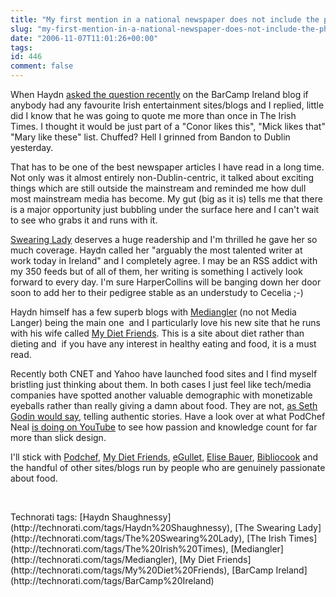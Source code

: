 ```yaml
---
title: "My first mention in a national newspaper does not include the phrase  the accused "
slug: "my-first-mention-in-a-national-newspaper-does-not-include-the-phrase-the-accused"
date: "2006-11-07T11:01:26+00:00"
tags:
id: 446
comment: false
---
```


When Haydn [asked the question recently](http://argolon.com/BarCampIreland/blog/2006/10/05/contact-numbers-for-all-the-speakers/#comment-94) on the BarCamp Ireland blog if anybody had&nbsp;any favourite Irish entertainment sites/blogs and I replied,&nbsp;little did I know that he was going to quote me more than once in The Irish Times. I thought it would be just&nbsp;part of a&nbsp;"Conor likes this", "Mick likes that" "Mary&nbsp;like these" list. Chuffed? Hell I grinned from Bandon to Dublin yesterday.

That has to be one of the&nbsp;best newspaper articles I have read in a long time. Not only was it almost entirely non-Dublin-centric, it talked about exciting things which are still outside the mainstream&nbsp;and&nbsp;reminded me&nbsp;how dull most mainstream media has become. My gut (big as it is) tells me that there is a major opportunity just bubbling under the surface here and I can't wait to see who grabs it and runs with it.&nbsp;

[Swearing Lady](http://arseendofireland.blogspot.com/) deserves a huge readership and I'm thrilled he gave her so much coverage. Haydn called her "arguably the most talented writer at work today in Ireland" and I completely agree. I may be an RSS&nbsp;addict with my 350 feeds but of all of them,&nbsp;her writing is&nbsp;something&nbsp;I actively look forward to every day.&nbsp;I'm sure HarperCollins will be banging down her door soon to add her to their pedigree stable as an understudy to Cecelia ;-)

Haydn himself has a few superb blogs with [Mediangler](http://www.mediangler.com/) (no not Media Langer) being the main one &nbsp;and I particularly love his new site that he runs with his wife called [My Diet Friends](http://www.mydietfriends.com/). This is a site about diet rather than dieting and &nbsp;if you have any interest in healthy eating and food, it is a must read.

Recently both CNET and Yahoo have launched food sites and I find myself bristling just thinking about them. In both cases I just feel like tech/media companies have spotted another valuable demographic with monetizable eyeballs rather than really giving a damn about food. They are not, [as Seth Godin would say](http://www.allmarketersareliars.com/), telling authentic stories. Have a look over at what PodChef Neal [is doing on YouTube](http://www.youtube.com/profile?user=Podchef) to see how passion and knowledge count for far more than slick design.

I'll stick with [Podchef](http://podchef.motime.com/),&nbsp;[My Diet Friends](http://www.mydietfriends.com), [eGullet](http://www.egullet.org/), [Elise Bauer](http://www.elise.com/), [Bibliocook](http://www.bibliocook.com/) and the handful of other sites/blogs run by people who are genuinely passionate about food.&nbsp;&nbsp;&nbsp;

&nbsp;
 <div class="wlWriterSmartContent" id="0767317B-992E-4b12-91E0-4F059A8CECA8:b660e6e7-b7f2-4f68-8b59-52e3cf1eeb42" contenteditable="false" style="padding-right: 0px; display: inline; padding-left: 0px; padding-bottom: 0px; margin: 0px; padding-top: 0px">Technorati tags: [Haydn Shaughnessy](http://technorati.com/tags/Haydn%20Shaughnessy), [The Swearing Lady](http://technorati.com/tags/The%20Swearing%20Lady), [The Irish Times](http://technorati.com/tags/The%20Irish%20Times), [Mediangler](http://technorati.com/tags/Mediangler), [My Diet Friends](http://technorati.com/tags/My%20Diet%20Friends), [BarCamp Ireland](http://technorati.com/tags/BarCamp%20Ireland)</div>
